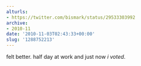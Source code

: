 ```yaml
---
alturls:
- https://twitter.com/bismark/status/29533303992
archive:
- 2010-11
date: '2010-11-03T02:43:33+00:00'
slug: '1288752213'
---
```


felt better. half day at work and just now *i voted*.

